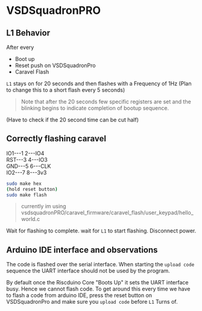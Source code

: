 # VSDSquadronPRO

## L1 Behavior

After every

- Boot up
- Reset push on VSDSquadronPro
- Caravel Flash

```L1``` stays on for 20 seconds and then flashes with a Frequency of 1Hz
(Plan to change this to a short flash every 5 seconds)

> Note that after the 20 seconds few specific registers are set and the blinking begins to indicate completion of bootup sequence.

(Have to check if the 20 second time can be cut half)

## Correctly flashing caravel

 IO1---1 2---IO4 </br>
 RST---3 4---IO3 </br>
 GND---5 6---CLK </br>
 IO2---7 8---3v3

```bash
sudo make hex
(hold reset button)
sudo make flash
```

> currently im using vsdsquadronPRO/caravel_firmware/caravel_flash/user_keypad/hello_world.c

Wait for flashing to complete.
wait for `L1` to start flashing.
Disconnect power.

## Arduino IDE interface and observations

The code is flashed over the serial interface. When starting the ```upload code``` sequence the UART interface should not be used by the program.

By default once the Riscduino Core "Boots Up" it sets the UART interface busy. Hence we cannot flash code.
To get around this every time we have to flash a code from arduino IDE, press the reset button on VSDSquadronPro and make sure you ```upload code``` before ```L1``` Turns of.
